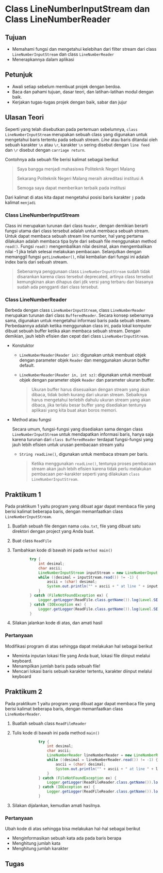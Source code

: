 # Class LineNumberInputStream dan Class LineNumberReader

## Tujuan

-   Memahami fungsi dan mengetahui kelebihan dari filter stream dari class `LineNumberInputStream` dan class `LineNumberReader`
-   Menerapkannya dalam aplikasi

## Petunjuk

-   Awali setiap sebelum membuat projek dengan berdoa.
-	Baca dan pahami tujuan, dasar teori, dan latihan-latihan modul dengan baik.
-	Kerjakan tugas-tugas projek dengan baik, sabar dan jujur

## Ulasan Teori

Seperti yang telah disebutkan pada pertemuan sebelumnya, `class LineNumberInputStream` merupakan sebuah class yang digunakan untuk mengetahui baris tertentu pada sebuah stream. _Line_ atau baris ditandai oleh sebuah karakter `\n` atau `\r`, karakter `\n` sering disebut dengan `line feed` dan `\r` disebut dengan `carriage return`.

Contohnya ada sebuah file berisi kalimat sebagai berikut 
>Saya bangga menjadi mahasiswa Politeknik Negeri Malang
>
>Sekarang Politeknik Negeri Malang meraih akreditasi institusi A
>
>Semoga saya dapat memberikan terbaik pada institusi 

Dari kalimat di atas kita dapat mengetahui posisi baris karakter `j` pada kalimat `menjadi`

### Class LineNumberInputStream

Class ini merupakan turunan dari class `Reader`, dengan demikian berarti fungsi utama dari class tersebut adalah untuk membaca sebuah stream. Untuk dapat membaca sebuah stream line number, hal yang pertama dilakukan adalah membaca tipa byte dari sebuah file menggunakan method `read()`. Fungsi `read()` mengembalikan nilai desimal, akan mengembalikan nilai -1 jika telah selesai melakukan pembacaan. Selanjutkan dengan memanggil fungsi `getLineNumber()`, nilai kembalian dari fungsi ini adalah index baris dari sebuah stream.
> Sebenarnya penggunaan class `LineNumberInputStream` sudah tidak disarankan karena class tersebut deprecated, artinya class tersebut kemungkinan akan dihapus dari jdk versi yang terbaru dan biasanya sudah ada pengganti dari class tersebut.   

### Class LineNumberReader

Berbeda dengan class `LineNumberInputStream`, class `LineNumberReader` merupakan turunan dari class `BufferedReader`. Secara konsep sebenarnya sama, digunakan untuk mengetahui informasi baris pada sebuah stream. Perbedaannya adalah ketika menggunakan class ini, pada lokal komputer dibuat sebuah buffer ketika akan membaca sebuah stream. Dengan demikian, jauh lebih efisien dan cepat dari class `LineNumberInputStream`.

- Konstuktor
    - `LineNumberReader(Reader in)`: digunakan untuk membuat objek dengan parameter objek `Reader` dan menggunakan ukuran buffer default.
    - `LineNumberReader(Reader in, int sz)`:  digunakan untuk membuat objek dengan parameter objek `Reader` dan parameter ukuran buffer.
    
        > Ukuran buffer harus disesuaikan dengan stream yang akan dibaca, tidak boleh kurang dari ukuran stream. Sebaiknya harus mengetahui terlebih dahulu ukuran stream yang akan dibaca, jika terlalu besar buffer yang disediakan tentunya aplikasi yang kita buat akan boros memori.                                                                                                                                                
- Method atau fungsi
    
    Secara umum, fungsi-fungsi yang disediakan sama dengan class `LineNumberInputStream` untuk mendapatkan informasi baris, hanya saja karena turunan dari `class BufferedReader` terdapat fungsi-fungsi yang jauh lebih efisien untuk urusan pembacaan stream yaitu
    - `String readLine()`, digunakan untuk membaca stream per baris.
    
        > Ketika menggunakan `readLine()`, tentunya proses pembacaan stream akan jauh lebih efisien karena tidak perlu melakukan pembacaan per-karakter seperti yang dilakukan `class LineNumberInputStream`.    

## Praktikum 1

Pada praktikum 1 yaitu program yang dibuat agar dapat membaca file yang berisi kalimat beberapa baris, dengan memanfaatkan class `LineNumberInputStream`.

1. Buatlah sebuah file dengan nama `coba.txt`, file yang dibuat satu direktori dengan project yang Anda buat.
1. Buat class `ReadFile`
2. Tambahkan kode di bawah ini pada `method main()` 

    ```java
            try {
                int desimal;
                char ascii;
                LineNumberInputStream inputStream = new LineNumberInputStream(new FileInputStream("coba.txt"));
                while ((desimal = inputStream.read()) != -1) {
                    ascii = (char) desimal;
                    System.out.println("" + ascii + " at line " + inputStream.getLineNumber());
                }
            } catch (FileNotFoundException ex) {
                Logger.getLogger(ReadFile.class.getName()).log(Level.SEVERE, null, ex);
            } catch (IOException ex) {
                Logger.getLogger(ReadFile.class.getName()).log(Level.SEVERE, null, ex);
            }
    ```

4. Silakan jalankan kode di atas, dan amati hasil

### Pertanyaan

Modifikasi program di atas sehingga dapat melakukan hal sebagai berikut
- Meminta inputan lokasi file yang Anda buat, lokasi file diinput melalui keyboard.
- Menampilkan jumlah baris pada sebuah file!
- Mencari lokasi baris sebuah karakter tertentu, karakter diinput melalui keyboard 

## Praktikum 2

Pada praktikum 1 yaitu program yang dibuat agar dapat membaca file yang berisi kalimat beberapa baris, dengan memanfaatkan class `LineNumberReader`.

1. Buatlah sebuah class `ReadFileReader`
2. Tulis kode di bawah ini pada method `main()`

    ```java
                try {
                    int desimal;
                    char ascii;
                    LineNumberReader lineNumberReader = new LineNumberReader(new FileReader("coba.txt"));
                    while ((desimal = lineNumberReader.read()) != -1) {
                        ascii = (char) desimal;
                        System.out.println("" + ascii + " at line " + lineNumberReader.getLineNumber());
                    }
                } catch (FileNotFoundException ex) {
                    Logger.getLogger(ReadFileReader.class.getName()).log(Level.SEVERE, null, ex);
                } catch (IOException ex) {
                    Logger.getLogger(ReadFileReader.class.getName()).log(Level.SEVERE, null, ex);
                }
    ```
3. Silakan dijalankan, kemudian amati hasilnya.

### Pertanyaan

Ubah kode di atas sehingga bisa melakukan hal-hal sebagai berikut
- Menginformasikan sebuah kata ada pada baris berapa
- Menghitung jumlah kata 
- Menghitung jumlah karakter

## Tugas

<!--- Buat sebuah program dengan tampilan seperti berikut ini

 <figure style="text-align: center">
            <img src="images/praktikum05-tugas.gif" alt="Tugas"/>
            <figcaption style="text-align: center; font-weight: bold">Menampilkan jumlah baris, kata, dan karakter</figcaption>
        </figure>

**Selamat mengerjakan. :)** --> 